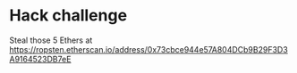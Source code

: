 # Hack challenge

Steal those 5 Ethers at https://ropsten.etherscan.io/address/0x73cbce944e57A804DCb9B29F3D3A9164523DB7eE